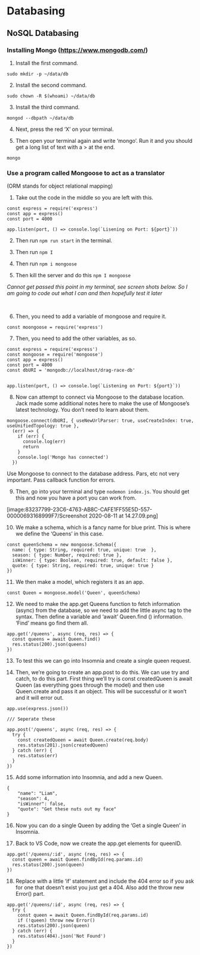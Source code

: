 # Databasing
## NoSQL Databasing
### Installing Mongo (https://www.mongodb.com/)

1. Install the first command.
```
sudo mkdir -p ~/data/db
```

2. Install the second command.
```
sudo chown -R $(whoami) ~/data/db
```

3. Install the third command.
```
mongod --dbpath ~/data/db
```

4. Next, press the red ‘X’ on your terminal.

5. Then open your terminal again and write ‘mongo’. Run it and you should get a long list of text with a > at the end.
```
mongo
```

### Use a program called Mongoose to act as a translator 
(ORM stands for object relational mapping)

1. Take out the code in the middle so you are left with this.

```
const express = require('express')
const app = express()
const port = 4000

app.listen(port, () => console.log(`Lisening on Port: ${port}`))
```

2. Then run `npm run start` in the terminal.

3. Then run  `npm I`

4. Then run `npm i mongoose`

5. Then kill the server and do this `npm I mongoose`

*Cannot get passed this point in my terminal, see screen shots below. So I am going to code out what I can and then hopefully test it later*

<img src="Screenshot 2020-08-12 at 07.50.18.png" alt="">

<img src="Screenshot 2020-08-12 at 07.51.15.png" alt="">

<img src="Screenshot 2020-08-12 at 08.07.13.png" alt="">

6. Then, you need to add a variable of mongoose and require it.

```
const moongoose = require('express')
```

7. Then,  you need to add the other variables, as so.

```
const express = require('express')
const mongoose = require('mongoose')
const app = express()
const port = 4000
const dbURI = 'mongodb://localhost/drag-race-db'


app.listen(port, () => console.log(`Listening on Port: ${port}`))
```

8. Now can attempt to connect via Mongoose to the database location. Jack made some additional notes here to make the use of Mongoose’s latest technology. You don’t need to learn about them.

```
mongoose.connect(dbURI, { useNewUrlParser: true, useCreateIndex: true, useUnifiedTopology: true },
  (err) => {
    if (err) {
      console.log(err)
      return
    }
    console.log('Mongo has connected')
  })
```

Use Mongoose to connect to the database address.
Pars, etc not very important.
Pass callback function for errors.

9. Then, go into your terminal and type `nodemon index.js`. You should get this and now you have a port you can work from.

[image:83237799-23C6-4763-AB8C-CAFE1FF55E5D-557-00000693168999F7/Screenshot 2020-08-11 at 14.27.09.png]

10. We make a schema, which is a fancy name for blue print.  This is where we define the ‘Queens’ in this case. 

```
const queenSchema = new mongoose.Schema({
  name: { type: String, required: true, unique: true  },
  season: { type: Number, required: true },
  isWinner: { type: Boolean, required: true, default: false },
  quote: { type: String, required: true, unique: true }
})
```

11. We then make a model, which registers it as an app.

```
const Queen = mongoose.model('Queen', queenSchema)
```

12. We need to make the app.get Queens function to fetch information (async) from the database, so we need to add the little async tag to the syntax. Then define a variable and ‘await’ Queen.find () information. ‘Find’ means go find them all.

```
app.get('/queens', async (req, res) => {
  const queens = await Queen.find()
  res.status(200).json(queens)
})
```

13. To test this we can go into Insomnia and create a single queen request.

14. Then, we’re going to create an app.post to do this. We can use try and catch, to do this part. First thing we’ll try is const createdQueen is await Queen (as everything goes through the model) and then use Queen.create and pass it an object.  This will be successful or it won’t and it will error out.

```
app.use(express.json())

/// Seperate these

app.post('/queens', async (req, res) => {
  try {
    const createdQueen = await Queen.create(req.body)
    res.status(201).json(createdQueen)
  } catch (err) {
    res.status(err)
  }
})
```

15. Add some information into Insomnia, and add a new Queen.

```
{
	"name": "Liam",
	"season": 4,
	"isWinner": false,
	"quote": "Get these nuts out my face"
}
```

16. Now you can do a single Queen by adding the ‘Get a single Queen’ in Insomnia.

17. Back to VS Code, now we create the app.get elements for queenID.

```
app.get('/queens/:id', async (req, res) => {
  const queen = await Queen.findById(req.params.id)
  res.status(200).json(queen)
})
```

18. Replace with a little ‘if’ statement and include the 404 error so if you ask for one that doesn’t exist you just get a 404. Also add the throw new Error() part.

```
app.get('/queens/:id', async (req, res) => {
  try {
    const queen = await Queen.findById(req.params.id)
    if (!queen) throw new Error()
    res.status(200).json(queen)
  } catch (err) {
    res.status(404).json('Not Found')
  }
})
```